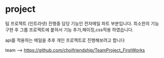 # project


팀 프로젝트 (인트라넷) 진행중 
담당 기능인 전자메일 파트 부분입니다.
최소한의 기능 구현 후 그룹 프로젝트에 붙혀서 기능 추가,페이징,css적용 하였습니다.


api를 적용하는 메일을  추후 개인 프로젝트로 진행해보려고  합니다


team  --> https://github.com/choifriendship/TeamProject_FirstWorks  
